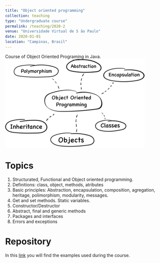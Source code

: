 ```yaml
---
title: "Object oriented programming"
collection: teaching
type: "Undergraduate course"
permalink: /teaching/2020-2
venue: "Universidade Virtual de S ̃ao Paulo"
date: 2020-01-01
location: "Campinas, Brasil"
---
```


Course of Object Oriented Programing in Java.
<br/><img src='/images/teaching/oo.png'>

Topics
======
1. Structurated, Functional and Object oriented programming.
2. Definitions: class, object, methods, atributes
3. Basic principles: Abstraction, encapsulation, composition, agregation, heritage, polimorphism, modularity, messages.
4. Get and set methods. Static variables.
5. Constructor/Destructor
6. Abstract, final and generic methods
7. Packages and interfaces
8. Errors and exceptions


Repository
======
In this [link](https://github.com/andalenavals/JavaCrashCourse) you will find the examples used during the course.
